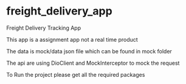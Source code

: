 # freight_delivery_app

Freight Delivery Tracking App

This app is a assignment app not a real time product

The data is mock/data json file which can be found in mock folder

The api are using DioClient and MockInterceptor to mock the request

To Run the project please get all the required packages 



